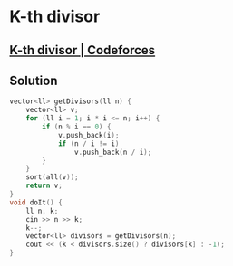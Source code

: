 # K-th divisor
## [K-th divisor | Codeforces](https://codeforces.com/group/isP4JMZTix/contest/397371/problem/A)

## Solution
```cpp
vector<ll> getDivisors(ll n) {
    vector<ll> v;
    for (ll i = 1; i * i <= n; i++) {
        if (n % i == 0) {
            v.push_back(i);
            if (n / i != i)
                v.push_back(n / i);
        }
    }
    sort(all(v));
    return v;
}
void doIt() {
    ll n, k;
    cin >> n >> k;
    k--;
    vector<ll> divisors = getDivisors(n);
    cout << (k < divisors.size() ? divisors[k] : -1);
}
```
